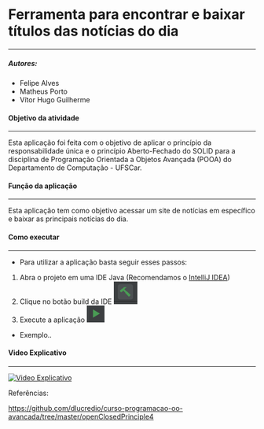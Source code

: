 # Ferramenta para encontrar e baixar títulos das notícias do dia
________________________
##### Autores:

* Felipe Alves
* Matheus Porto
* Vítor Hugo Guilherme



#### Objetivo da atividade
**********************
Esta aplicação foi feita com o objetivo de aplicar o princípio da responsabilidade única e o princípio Aberto-Fechado do SOLID para a disciplina de
Programação Orientada a Objetos Avançada (POOA) do Departamento de Computação - UFSCar.
 
#### Função da aplicação
********************
Esta aplicação tem como objetivo acessar um site de notícias em específico e baixar as principais notícias do dia.

#### Como executar 
********************
* Para utilizar a aplicação basta seguir esses passos:
1. Abra o projeto em uma IDE Java (Recomendamos o [IntelliJ IDEA](https://www.jetbrains.com/idea/))
2. Clique no botão build da IDE ![alt text](imagens/build.PNG)
3. Execute a aplicação          ![alt text](imagens/run.PNG)

* Exemplo..

#### Video Explicativo
********************
[![Video Explicativo](https://img.youtube.com/vi/XdS5uKtL-5I/0.jpg)](https://www.youtube.com/watch?v=XdS5uKtL-5I)

Referências:

https://github.com/dlucredio/curso-programacao-oo-avancada/tree/master/openClosedPrinciple4 
